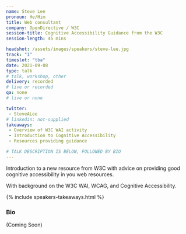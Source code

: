 ```yaml
---
name: Steve Lee
pronoun: He/Him
title: Web consultant
company: OpenDirective / W3C
session-title: Cognitive Accessibility Guidance from the W3C
session-length: 45 mins

headshot: /assets/images/speakers/steve-lee.jpg
track: "1"
timeslot: "tba"
date: 2021-09-08
type: talk
# talk, workshop, other
delivery: recorded
# live or recorded
qa: none
# live or none

twitter:
 - SteveALee
# linkedin: not-supplied
takeaways:
 - Overview of W3C WAI activity
 - Introduction to Cognitive Accessibility
 - Resources providing guidance

# TALK DESCRIPTION IS BELOW, FOLLOWED BY BIO
---
```


Introduction to a new resource from W3C with advice on providing good cognitive accessibility in you web resources. 

With background on the W3C WAI, WCAG, and Cognitive Accessibility.

{% include speakers-takeaways.html %}

<h3>Bio</h3>

(Coming Soon)